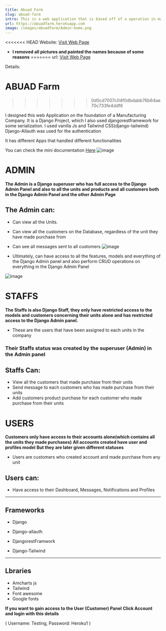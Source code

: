 ```yaml
---
title: Abuad Farm
slug: abuad-farm
intro: This is a web application that is based off of a operation in manufacturing company with different units.
url: https://abuadfarm.herokuapp.com
image: /images/abuadfarm/Admin-home.png
---
```



<<<<<<< HEAD
Website: [Visit Web Page](https://abuadfarm.herokuapp.com)
- **I removed all pictures and painted the names because of some reasons**
=======
url: [Visit Web Page](https://uitrees.herokuapp.com)


Details: 
# ABUAD Farm

>>>>>>> 0d0cd7007c04f0dbdabb76b64ae70c733fe4ddf6

I designed this web Application on the foundation of a Manufacturing Company.
It is a Django Project, which I also used djangorestframework for some serialization.
I used vanilla Js and Tailwind CSS(django-tailwind)
Django-Allauth was used for the authentication 

It has different Apps that handled different functionalities

You can check the mini documentation [Here](https://github.com/Dharmzeey/ABUADFarm/blob/master/code_docs.txt)
![image](/images/abuadfarm/Home-page.png)


# ADMIN
**The Admin is a Django superuser who has full access to the Django Admin Panel and also to all the units and products and all customers both in the Django Admin Panel and the other Admin Page** 
## The Admin can:
- Can view all the Units.
- Can view all the customers on the Database, regardless of the unit they have made purchase from 
- Can see all messages sent to all customers 
![image](/images/abuadfarm/Admin-customers.png)

- Ultimately, can have access to all the features, models and everything of the Django Admin panel and also perform CRUD operations on everything in the Django Admin Panel 

![image](/images/abuadfarm/Admin-home.png)

# STAFFS
**The Staffs is also Django Staff, they only have restricted access to the models and customers concerning their units alone and has restricted access to the Django Admin panel.**
- These are the users that have been assigned to each units in the company 
### Their Staffs status was created by the superuser (Admin) in the Admin panel 
## Staffs Can:
- View all the customers that made purchase from their units 
- Send message to each customers who has made purchase from their units 
- Add customers product purchase for each customer who made purchase from their units 

# USERS
**Customers only have access to their accounts alone(which contains all the units they made purchases)**
**All accounts created have user and  profiles model**
**But they are later given different statuses**
- Users are customers who created account and made purchase from any unit 
## Users can:
- Have access to their Dashboard, Messages, Notifications and Profiles 


***
## Frameworks
- Django
* Django-allauth 
+ DjangorestFramwork
- Django-Tailwind 
***
## Lbraries
- Amcharts js 
- Tailwind
- Font awesome
- Google fonts

**If you want to gain access to the User (Customer) Panel**
**Click Account and login with this details**

 ( Username: Testing, 
  Password: Heroku1 )